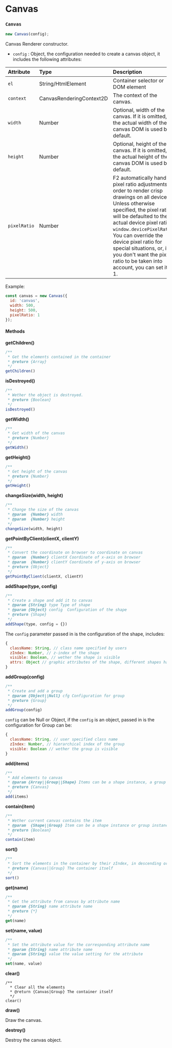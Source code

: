 # Canvas

### `Canvas`

```javascript
new Canvas(config);
```

Canvas Renderer constructor.

-  `config` : Object, the configuration needed to create a canvas object, it includes the following attributes:

| Attribute | Type | Description |
| :--- | :--- | :--- |
| `el` | String/HtmlElement | Container selector or DOM element |
| `context` | CanvasRenderingContext2D | The context of the canvas. |
| `width` | Number | Optional, width of the canvas. If it is omitted, the actual width of the canvas DOM is used by default. |
| `height` | Number | Optional, height of the canvas. If it is omitted, the actual height of the canvas DOM is used by default. |
| `pixelRatio` | Number | F2 automatically handles pixel ratio adjustments in order to render crisp drawings on all devices. Unless otherwise specified, the pixel ratio will be defaulted to the actual device pixel ratio: `window.devicePixelRatio`. You can override the device pixel ratio for special situations, or, if you don't want the pixel ratio to be taken into account, you can set it to 1. |

Example:

```javascript
const canvas = new Canvas({
  id: 'canvas',
  width: 500,
  height: 500,
  pixelRatio: 1
});
```



#### Methods

**getChildren\(\)**

```javascript
/**
 * Get the elements contained in the container
 * @return {Array}
 */
getChildren()
```

**isDestroyed\(\)**

```javascript
/**
 * Wether the object is destroyed.
 * @return {Boolean}
 */
isDestroyed()
```

**getWidth\(\)**

```javascript
/**
 * Get width of the canvas
 * @return {Number}
 */
getWidth()
```

**getHeight\(\)**

```javascript
/**
 * Get height of the canvas
 * @return {Number}
 */
getHeight()
```

**changeSize\(width, height\)**

```javascript
/**
 * Change the size of the canvas
 * @param  {Number} width  
 * @param  {Number} height 
 */
changeSize(width, height)
```

**getPointByClient\(clientX, clientY\)**

```javascript
/**
 * Convert the coordinate on browser to coordinate on canvas
 * @param  {Number} clientX Coordinate of x-axis on browser
 * @param  {Number} clientY Coordinate of y-axis on browser
 * @return {Object}
 */
getPointByClient(clientX, clientY)
```

**addShape\(type, config\)**

```javascript
/**
 * Create a shape and add it to canvas
 * @param {String} type Type of shape
 * @param {Object} config  Configuration of the shape
 * @return {Shape}
 */
addShape(type, config = {})
```

The `config` parameter passed in is the configuration of the shape, includes:

```javascript
{
  className: String, // class name specified by users
  zIndex: Number, // z-index of the shape
  visible: Boolean, // wether the shape is visible
  attrs: Object // graphic attributes of the shape, different shapes have different attributes, see Shape for more details.
}
```

**addGroup\(config\)**

```javascript
/**
 * Create and add a group
 * @param {Object||Null} cfg Configuration for group
 * @return {Group}
 */
addGroup(config)
```

`config` can be Null or Object, if the `config` is an object, passed in is the configuration for Group can be:

```javascript
{
  className: String, // user specified class name
  zIndex: Number, // hierarchical index of the group
  visible: Boolean // wether the group is visible
}
```

**add\(items\)**

```javascript
/**
 * Add elements to canvas
 * @param {Array||Group||Shape} Items can be a shape instance, a group instance, a shape array or a group array
 * @return {Canvas}
 */
add(items)
```

**contain\(item\)**

```javascript
/**
 * Wether current canvas contains the item
 * @param  {Shape||Group} Item can be a shape instance or group instance
 * @return {Boolean}
 */
contain(item)
```

**sort\(\)**

```javascript
/**
 * Sort the elements in the container by their zIndex, in descending order
 * @return {Canvas||Group} The container itself
 */
sort()
```

**get\(name\)**

```javascript
/**
 * Get the attribute from canvas by attribute name
 * @param {String} name attribute name 
 * @return {*} 
 */
get(name)
```

**set\(name, value\)**

```javascript
/**
 * Set the attribute value for the corresponding attribute name
 * @param {String} name attribute name 
 * @param {String} value the value setting for the attribute 
 */
set(name, value)
```

**clear\(\)**

```text
/**
  * Clear all the elements
  * @return {Canvas|Group} The container itself
  */
clear()
```

**draw\(\)**

Draw the canvas.

**destroy\(\)**

Destroy the canvas object.

